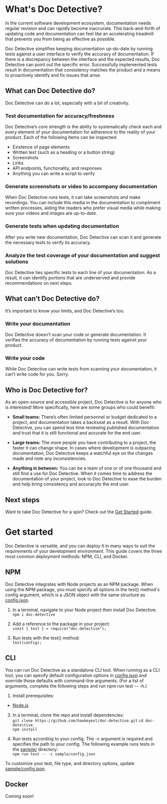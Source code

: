 # What's Doc Detective?

In the current software development ecosystem, documentation needs regular revision and can rapidly become inaccurate. This back-and-forth of updating code and documentation can feel like an accelerating treadmill that prevents you from being as effective as possible.

Doc Detective simplifies keeping documentation up-do-date by running tests against a user interface to verify the accuracy of documentation. If there is a discrepancy between the interface and the expected results, Doc Detective can point out the specific error. Successfully implemented tests result in documentation that consistency matches the product and a means to proactively identify and fix issues that arise.

## What can Doc Detective do?
Doc Detective can do a lot, especially with a bit of creativity.

### Test documentation for accuracy/freshness
Doc Detective’s core strength is the ability to systematically check each and every element of your documentation for adherence to the reality of your product. Each of the following items can be inspected:

-   Existence of page elements    
-   Written text (such as a heading or a button string)
-   Screenshots
-   Links
-   API endpoints, functionality, and responses
-   Anything you can write a script to verify
    
### Generate screenshots or video to accompany documentation
When Doc Detective runs tests, it can take screenshots and make recordings. You can include this media in the documentation to compliment written processes, aiding the readers who prefer visual media while making sure your videos and images are up-to-date.

### Generate tests when updating documentation
After you write new documentation, Doc Detective can scan it and generate the necessary tests to verify its accuracy.

### Analyze the test coverage of your documentation and suggest solutions
Doc Detective ties specific tests to each line of your documentation. As a result, it can identify portions that are underserved and provide recommendations on next steps.

## What can’t Doc Detective do?
It’s important to know your limits, and Doc Detective’s too.

### Write your documentation
Doc Detective doesn’t scan your code or generate documentation. It verifies the accuracy of documentation by running tests against your product.

### Write your code
While Doc Detective can write tests from scanning your documentation, it can’t write code for you. Sorry.

## Who is Doc Detective for?
As an open-source and accessible project, Doc Detective is for anyone who is interested! More specifically, here are some groups who could benefit:

-   **Small teams:** There’s often limited personnel or budget dedicated to a project, and documentation takes a backseat as a result. With Doc Detective, you can spend less time reviewing published documentation and trust that it is still functional and accurate for the end user.
    
-   **Large teams:** The more people you have contributing to a project, the faster it can change shape. In cases where development is outpacing documentation, Doc Detective keeps a watchful eye on the changes made and note any inconsistencies.
    
-   **Anything in between:** You can be a team of one or of one thousand and still find a use for Doc Detective. When it comes time to address the documentation of your project, look to Doc Detective to ease the burden and help bring consistency and accuracyto the end user.
    

  

## Next steps
Want to take Doc Detective for a spin? Check out the [Get Started](https://docs.google.com/document/d/1KT221EQcGWU0YOwtD3jI0KPSX5nqBCYuMTGQpSor5J8/edit#heading=h.wfcb04oonxab) guide.

# Get started
Doc Detective is versatile, and you can deploy it in many ways to suit the requirements of your development environment. This guide covers the three most common deployment methods: NPM, CLI, and Docker.

## NPM
Doc Detective integrates with Node projects as an NPM package. When using the NPM package, you must specify all options in the test() method's config argument, which is a JSON object with the same structure as [config.json](https://github.com/hawkeyexl/doc-detective/blob/master/sample/config.json).

1.  In a terminal, navigate to your Node project then install Doc Detective:  
`npm i doc-detective`
    
2.  Add a reference to the package in your project:  
`const { test } = require("doc-detective");`
    
3.  Run tests with the test() method:  
`test(config);`
    

  

## CLI
You can run Doc Detective as a standalone CLI tool. When running as a CLI tool, you can specify default configuration options in [config.json](https://github.com/hawkeyexl/doc-detective/blob/master/sample/config.json) and override those defaults with command-line arguments. (For a list of arguments, complete the following steps and run npm run test -- -h.)

1.  Install prerequisites:
-   [Node.js](https://nodejs.org/)
    

3.  In a terminal, clone the repo and install dependencies:  
`git clone https://github.com/hawkeyexl/doc-detective.git`
`cd doc-detective`  
`npm install`

3.  Run tests according to your config. The -c argument is required and specifies the path to your config. The following example runs tests in the [sample/](https://github.com/hawkeyexl/doc-detective/tree/master/sample) directory:  
`npm run test -- -c sample/config.json`
   
To customize your test, file type, and directory options, update [sample/config.json](https://github.com/hawkeyexl/doc-detective/blob/master/sample/config.json).

  

## Docker
Coming soon!

